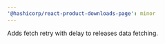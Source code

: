 ```yaml
---
'@hashicorp/react-product-downloads-page': minor
---
```


Adds fetch retry with delay to releases data fetching.
